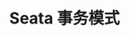 ---
title: Seata 事务模式
icon: ban
dir:
  order: 2
  collapsible: false  
index: false
article: false
timeline: false
---